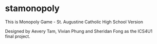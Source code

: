 # stamonopoly
This is Monopoly Game - St. Augustine Catholic High School Version

Designed by Aevery Tam, Vivian Phung and Sheridan Fong as the ICS4U1 final project. 
